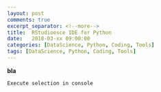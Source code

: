 ```yaml
---
layout: post
comments: true
excerpt_separator: <!--more-->
title:  RStudioesce IDE for Python
date:   2018-03-xx 09:00:00
categories: [DataScience, Python, Coding, Tools]
tags: [DataScience, Python, Coding, Tools]
---
```

**bla**
<!--more-->

`Execute selection in console`
